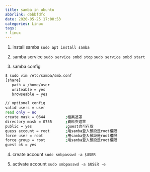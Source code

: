 ```yaml
---
title: samba in ubuntu
abbrlink: d6bbfdfc
date: 2020-05-25 17:00:53
categories: Linux
tags:
- linux
---
```

1. install samba
`sudo apt install samba`

2. samba service
`sudo service smbd stop`
`sudo service smbd start`

3. samba config
```sh
$ sudo vim /etc/samba/smb.conf
[share]
   path = /home/user
   writeable = yes
   browseable = yes

// optional config
valid users = user
read only = no
create mask = 0644         ;檔案遮罩
directory mask = 0755      ;資料夾遮罩
public = yes               ;guest也可存取
guess account = root       ;用samba登入預設是root權限
force user = root          ;用samba登入預設是root權限
force group = root         ;用samba登入預設是root權限
guest ok = yes
```

4. create account
`sudo smbpasswd -a $USER`

5. activate account
`sudo smbpasswd -a $USER -e`